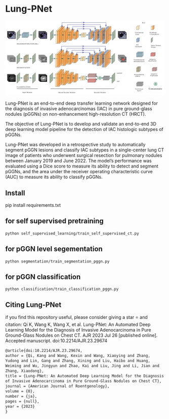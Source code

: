 # Lung-PNet

![Lung-PNet](./assets/banner.png)

Lung-PNet is an end-to-end deep transfer learning network designed for the diagnosis of invasive adenocarcinomas (IAC) in pure ground-glass nodules (pGGNs) on non-enhancement high-resolution CT (HRCT). 

The objective of Lung-PNet is to develop and validate an end-to-end 3D deep learning model pipeline for the detection of IAC histologic subtypes of pGGNs. 

Lung-PNet was developed in a retrospective study to automatically segment pGGN lesions and classify IAC subtypes in a single-center lung CT image of patients who underwent surgical resection for pulmonary nodules between January 2019 and June 2022. The model’s performance was evaluated using a Dice score to measure its ability to detect and segment pGGNs, and the area under the receiver operating characteristic curve (AUC) to measure its ability to classify pGGNs.


## Install
pip install requirements.txt

## for self supervised pretraining
```
python self_supervised_learning/train_self_supervised_ct.py
```
## for pGGN level segementation
```
python segmentation/train_segmentation_pggn.py
```
## for pGGN classification
```
python classification/train_classification_pggn.py
```
## Citing Lung-PNet
if you find this repository useful, please consider giving a star :star: and citation: Qi K, Wang K, Wang X, et al. Lung-PNet: An Automated Deep Learning Model for the Diagnosis of Invasive Adenocarcinoma in Pure Ground-Glass Nodules on Chest CT. AJR 2023 Jul 26 [published online]. Accepted manuscript. doi:10.2214/AJR.23.29674
```
@article{doi:10.2214/AJR.23.29674,
author = {Qi, Kang and Wang, Kexin and Wang, Xiaoying and Zhang, Yudong and Lin, Gang and Zhang, Xining and Liu, Haibo and Huang, Weiming and Wu, Jingyun and Zhao, Kai and Liu, Jing and Li, Jian and Zhang, Xiaodong},
title = {Lung-PNet: An Automated Deep Learning Model for the Diagnosis of Invasive Adenocarcinoma in Pure Ground-Glass Nodules on Chest CT},
journal = {American Journal of Roentgenology},
volume = {0},
number = {ja},
pages = {null},
year = {2023}
}
```
